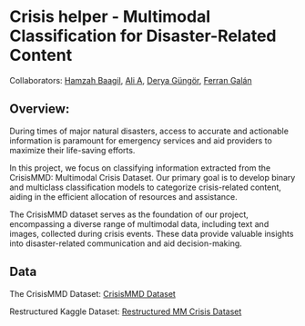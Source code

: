# Crisis helper - Multimodal Classification for Disaster-Related Content

Collaborators: [Hamzah Baagil](https://github.com/hbaagil), [Ali A](https://github.com/AnalyticAli), [Derya Güngör](https://github.com/deryagungor), [Ferran Galán](https://github.com/greenlima)

## Overview:

During times of major natural disasters, access to accurate and actionable information is paramount for emergency services and aid providers to maximize their life-saving efforts.

In this project, we focus on classifying information extracted from the CrisisMMD: Multimodal Crisis Dataset. Our primary goal is to develop binary and multiclass classification models to categorize crisis-related content, aiding in the efficient allocation of resources and assistance.

The CrisisMMD dataset serves as the foundation of our project, encompassing a diverse range of multimodal data, including text and images, collected during crisis events. These data provide valuable insights into disaster-related communication and aid decision-making.


## Data <a name="data"></a>

The CrisisMMD Dataset: [CrisisMMD Dataset](https://crisisnlp.qcri.org/crisismmd)

Restructured Kaggle Dataset: [Restructured MM Crisis Dataset](https://www.kaggle.com/datasets/greencarrot/restructured-multimodal-crisis-project)
